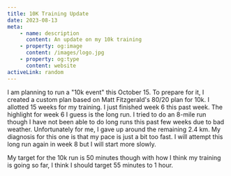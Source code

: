 ```yaml
---
title: 10K Training Update
date: 2023-08-13
meta:
    - name: description
      content: An update on my 10k training
    - property: og:image
      content: /images/logo.jpg
    - property: og:type
      content: website
activeLink: random
---
```


<script setup>
import BlogPost from './.vitepress/theme/components/BlogPost.vue';
</script>

<BlogPost>
  <div>

I am planning to run a "10k event" this October 15. To prepare for it, I created a custom plan based on Matt Fitzgerald's 80/20 plan for 10k. I allotted 15 weeks for my training. I just finished week 6 this past week. The highlight for week 6 I guess is the long run. I tried to do an 8-mile run though I have not been able to do long runs this past few weeks due to bad weather. Unfortunately for me, I gave up around the remaining 2.4 km. My diagnosis for this one is that my pace is just a bit too fast. I will attempt this long run again in week 8 but I will start more slowly.

My target for the 10k run is 50 minutes though with how I think my training is going so far, I think I should target 55 minutes to 1 hour.

  </div>
</BlogPost>

